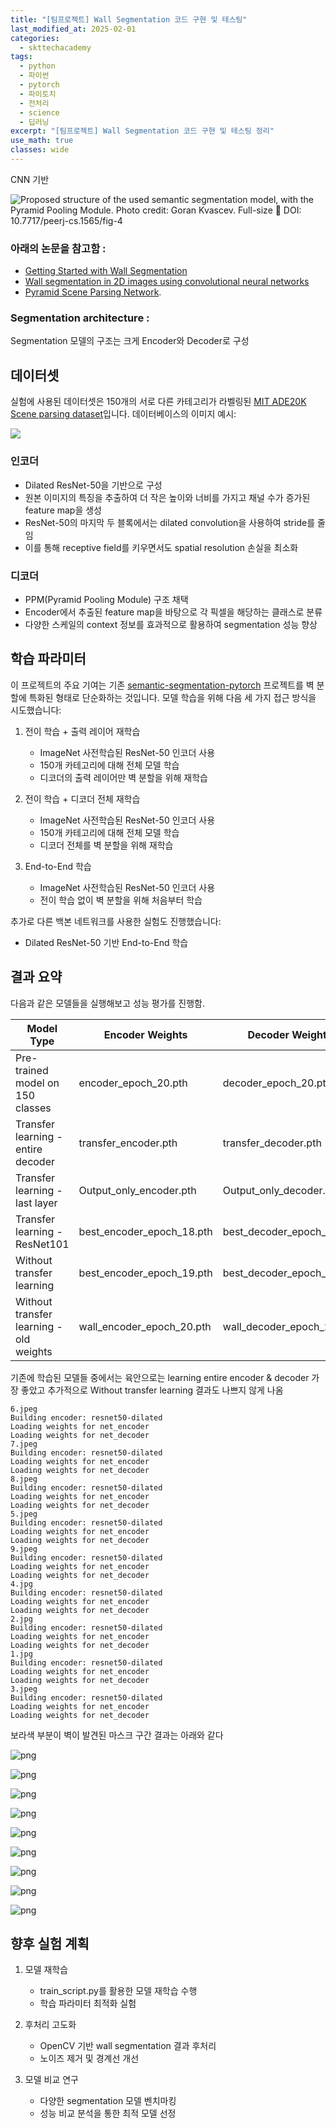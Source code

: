 ```yaml
---
title: "[팀프로젝트] Wall Segmentation 코드 구현 및 테스팅"
last_modified_at: 2025-02-01
categories:
  - skttechacademy
tags:
  - python
  - 파이썬
  - pytorch
  - 파이토치
  - 전처리
  - science
  - 딥러닝
excerpt: "[팀프로젝트] Wall Segmentation 코드 구현 및 테스팅 정리"
use_math: true
classes: wide
---
```

CNN 기반

![Proposed structure of the used semantic segmentation model, with the Pyramid Pooling Module. Photo credit: Goran Kvascev. Full-size  DOI: 10.7717/peerj-cs.1565/fig-4](https://www.researchgate.net/profile/Mihailo-Bjekic/publication/373861585/figure/fig4/AS:11431281192951759@1695809707374/Proposed-structure-of-the-used-semantic-segmentation-model-with-the-Pyramid-Pooling.ppm)
### 아래의 논문을 참고함 :

- [Getting Started with Wall Segmentation](https://www.researchgate.net/publication/363059238_Getting_Started_with_Wall_Segmentation)
- [Wall segmentation in 2D images using convolutional neural networks](https://www.researchgate.net/publication/373861585_Wall_segmentation_in_2D_images_using_convolutional_neural_networks)
- [Pyramid Scene Parsing Network](https://arxiv.org/abs/1612.01105).

### Segmentation architecture :

Segmentation 모델의 구조는 크게 Encoder와 Decoder로 구성


## 데이터셋

실험에 사용된 데이터셋은 150개의 서로 다른 카테고리가 라벨링된 [MIT ADE20K Scene parsing dataset](http://sceneparsing.csail.mit.edu/)입니다. 데이터베이스의 이미지 예시:


![](https://cdn.mathpix.com/snip/images/6SmSJp9CmmPLoM1urb_s3BK15xboUDHUQwR4AXYIlOs.original.fullsize.png)


### 인코더
- Dilated ResNet-50을 기반으로 구성
- 원본 이미지의 특징을 추출하여 더 작은 높이와 너비를 가지고 채널 수가 증가된 feature map을 생성
- ResNet-50의 마지막 두 블록에서는 dilated convolution을 사용하여 stride를 줄임
- 이를 통해 receptive field를 키우면서도 spatial resolution 손실을 최소화

### 디코더
- PPM(Pyramid Pooling Module) 구조 채택
- Encoder에서 추출된 feature map을 바탕으로 각 픽셀을 해당하는 클래스로 분류
- 다양한 스케일의 context 정보를 효과적으로 활용하여 segmentation 성능 향상


## 학습 파라미터

이 프로젝트의 주요 기여는 기존 [semantic-segmentation-pytorch](https://github.com/CSAILVision/semantic-segmentation-pytorch) 프로젝트를 벽 분할에 특화된 형태로 단순화하는 것입니다. 모델 학습을 위해 다음 세 가지 접근 방식을 시도했습니다:

1. 전이 학습 + 출력 레이어 재학습
   - ImageNet 사전학습된 ResNet-50 인코더 사용
   - 150개 카테고리에 대해 전체 모델 학습 
   - 디코더의 출력 레이어만 벽 분할을 위해 재학습

2. 전이 학습 + 디코더 전체 재학습  
   - ImageNet 사전학습된 ResNet-50 인코더 사용
   - 150개 카테고리에 대해 전체 모델 학습
   - 디코더 전체를 벽 분할을 위해 재학습

3. End-to-End 학습
   - ImageNet 사전학습된 ResNet-50 인코더 사용
   - 전이 학습 없이 벽 분할을 위해 처음부터 학습

추가로 다른 백본 네트워크를 사용한 실험도 진행했습니다:
- Dilated ResNet-50 기반 End-to-End 학습


## 결과 요약

다음과 같은 모델들을 실행해보고 성능 평가를 진행함. 

| Model Type                              | Encoder Weights           | Decoder Weights           | 결과  |
| --------------------------------------- | ------------------------- | ------------------------- | --- |
| Pre-trained model on 150 classes        | encoder_epoch_20.pth      | decoder_epoch_20.pth      |     |
| Transfer learning - entire decoder      | transfer_encoder.pth      | transfer_decoder.pth      | ⭐⭐⭐ |
| Transfer learning - last layer          | Output_only_encoder.pth   | Output_only_decoder.pth   | ⭐   |
| Transfer learning - ResNet101           | best_encoder_epoch_18.pth | best_decoder_epoch_18.pth | ⭐   |
| Without transfer learning               | best_encoder_epoch_19.pth | best_decoder_epoch_19.pth | ⭐⭐  |
| Without transfer learning - old weights | wall_encoder_epoch_20.pth | wall_decoder_epoch_20.pth | ⭐⭐  |


기존에 학습된 모델들 중에서는 육안으로는 learning entire encoder & decoder 가장 좋았고 추가적으로 Without transfer learning 결과도 나쁘지 않게 나옴 





    6.jpeg
    Building encoder: resnet50-dilated
    Loading weights for net_encoder
    Loading weights for net_decoder
    7.jpeg
    Building encoder: resnet50-dilated
    Loading weights for net_encoder
    Loading weights for net_decoder
    8.jpeg
    Building encoder: resnet50-dilated
    Loading weights for net_encoder
    Loading weights for net_decoder
    5.jpeg
    Building encoder: resnet50-dilated
    Loading weights for net_encoder
    Loading weights for net_decoder
    9.jpeg
    Building encoder: resnet50-dilated
    Loading weights for net_encoder
    Loading weights for net_decoder
    4.jpg
    Building encoder: resnet50-dilated
    Loading weights for net_encoder
    Loading weights for net_decoder
    2.jpg
    Building encoder: resnet50-dilated
    Loading weights for net_encoder
    Loading weights for net_decoder
    1.jpg
    Building encoder: resnet50-dilated
    Loading weights for net_encoder
    Loading weights for net_decoder
    3.jpeg
    Building encoder: resnet50-dilated
    Loading weights for net_encoder
    Loading weights for net_decoder

 보라색 부분이 벽이 발견된 마스크 구간 결과는 아래와 같다 
    
![png]({{site.baseurl}}/images/2025-02-01/testing_4_1.png)
    



    
![png]({{site.baseurl}}/images/2025-02-01/testing_4_2.png)
    



    
![png]({{site.baseurl}}/images/2025-02-01/testing_4_3.png)
    



    
![png]({{site.baseurl}}/images/2025-02-01/testing_4_4.png)
    



    
![png]({{site.baseurl}}/images/2025-02-01/testing_4_5.png)
    


    
![png]({{site.baseurl}}/images/2025-02-01/testing_4_6.png)
    



    
![png]({{site.baseurl}}/images/2025-02-01/testing_4_7.png)
    



    
![png]({{site.baseurl}}/images/2025-02-01/testing_4_8.png)
    



    
![png]({{site.baseurl}}/images/2025-02-01/testing_4_9.png)


## 향후 실험 계획

1. 모델 재학습
   - train_script.py를 활용한 모델 재학습 수행
   - 학습 파라미터 최적화 실험

2. 후처리 고도화
   - OpenCV 기반 wall segmentation 결과 후처리
   - 노이즈 제거 및 경계선 개선
   
3. 모델 비교 연구
   - 다양한 segmentation 모델 벤치마킹
   - 성능 비교 분석을 통한 최적 모델 선정

